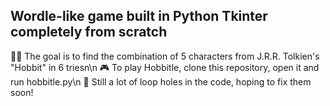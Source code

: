 ## Wordle-like game built in Python Tkinter completely from scratch

🧝‍♂️ The goal is to find the combination of 5 characters from J.R.R. Tolkien's "Hobbit" in 6 triesn\n
🎮 To play Hobbitle, clone this repository, open it and run hobbitle.py\n
📝 Still a lot of loop holes in the code, hoping to fix them soon!
